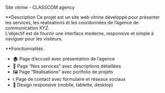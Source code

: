  Site vitrine - CLASSCOM agency

**Description
Ce projet est un site web vitrine développé pour présenter les services, les réalisations et les coordonnées de l’agence de communication XYZ.  
L’objectif est de fournir une interface moderne, responsive et simple à naviguer pour les visiteurs.
 
 **Fonctionnalités
- 🏠 Page d’accueil avec présentation de l’agence  
- 💼 Page “Nos services” avec descriptions détaillées  
- 🖼️ Page “Réalisations” avec portfolio de projets  
- 📞 Page de contact avec formulaire et réseaux sociaux  
- 📱 Design responsive (mobile, tablette, desktop)
